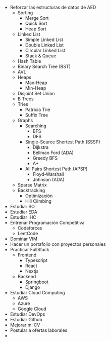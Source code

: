 + Reforzar las estructuras de datos de AED
	+ Sorting
		+ Merge Sort
		+ Quick Sort
		+ Heap Sort
	+ Linked List
		+ Simple Linked List
		+ Double Linked List
		+ Circular Linked List
		+ Stack & Queue
	+ Hash Table 
	+ Binary Search Tree (BST)
	+ AVL
	+ Heaps
		+ Max-Heap
		+ Min-Heap
	+ Disjoint Set Union
	+ B Trees
	+ Tries
		+ Patricia Trie
		+ Suffix Tree
	+ Graphs
		+ Searching
			+ BFS
			+ DFS
		+ Single-Source Shortest Path (SSSP)
			+ Dijkstra
			+ Bellman Ford (ADA)
			+ Greedy BFS
			+ A*
		+ All Pairs Shortest Path (APSP)
			+ Floyd-Warshall
			+ Johnson (ADA)
	+ Sparse Matrix
	+ Backtracking
		+ Optimización
		+ Hill Climbing
+ Estudiar SO
+ Estudiar EDA
+ Estudiar IHC
+ Entrenar Programación Competitiva
	+ Codeforces
	+ LeetCode
+ Dominar VIM
+ Hacer un portafolio con proyectos personales
+ Practicar FullStack
	+ Frontend
		+ Typescript
		+ React
		+ Nextjs
	+ Backend
		+ Springboot
		+ Django
+ Estudiar Cloud Computing
	+ AWS
	+ Azure
	+ Google Cloud
+ Estudiar DevOps
+ Estudiar Github
+ Mejorar mi CV
+ Postular a ofertas laborales
+ 